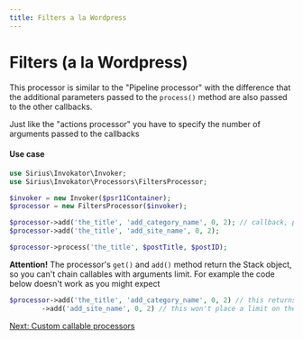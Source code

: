 ```yaml
---
title: Filters a la Wordpress
---
```


# Filters (a la Wordpress)

This processor is similar to the "Pipeline processor" with the difference that the additional parameters passed to the `process()` method are also passed to the other callbacks.

Just like the "actions processor" you have to specify the number of arguments passed to the callbacks

#### Use case

```php
use Sirius\Invokator\Invoker;
use Sirius\Invokator\Processors\FiltersProcessor;

$invoker = new Invoker($psr11Container);
$processor = new FiltersProcessor($invoker);

$processor->add('the_title', 'add_category_name', 0, 2); // callback, priority, no of arguments passed 
$processor->add('the_title', 'add_site_name', 0, 2);

$processor->process('the_title', $postTitle, $postID);
```

**Attention!** The processor's `get()` and `add()` method return the Stack object, so you can't chain callables with arguments limit. For example the code below doesn't work as you might expect

```php
$processor->add('the_title', 'add_category_name', 0, 2) // this returns the stack
        ->add('add_site_name', 0, 2) // this won't place a limit on the arguments for the 'add_site_name' function
```

[Next: Custom callable processors](2_6_custom_processors.md)
